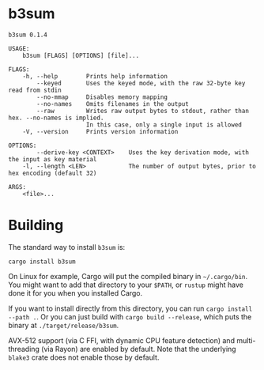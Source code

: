 # b3sum

```
b3sum 0.1.4

USAGE:
    b3sum [FLAGS] [OPTIONS] [file]...

FLAGS:
    -h, --help        Prints help information
        --keyed       Uses the keyed mode, with the raw 32-byte key read from stdin
        --no-mmap     Disables memory mapping
        --no-names    Omits filenames in the output
        --raw         Writes raw output bytes to stdout, rather than hex. --no-names is implied.
                      In this case, only a single input is allowed
    -V, --version     Prints version information

OPTIONS:
        --derive-key <CONTEXT>    Uses the key derivation mode, with the input as key material
    -l, --length <LEN>            The number of output bytes, prior to hex encoding (default 32)

ARGS:
    <file>...
```

# Building

The standard way to install `b3sum` is:

```
cargo install b3sum
```

On Linux for example, Cargo will put the compiled binary in
`~/.cargo/bin`. You might want to add that directory to your `$PATH`, or
`rustup` might have done it for you when you installed Cargo.

If you want to install directly from this directory, you can run `cargo
install --path .`. Or you can just build with `cargo build --release`,
which puts the binary at `./target/release/b3sum`.

AVX-512 support (via C FFI, with dynamic CPU feature detection) and
multi-threading (via Rayon) are enabled by default. Note that the
underlying `blake3` crate does not enable those by default.
